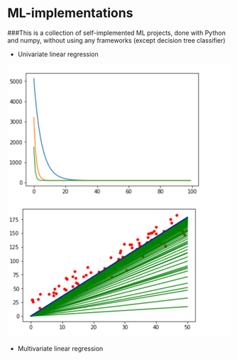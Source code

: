 # ML-implementations
###This is a collection of self-implemented ML projects, done with Python and numpy, without using any frameworks (except decision tree classifier)
- Univariate linear regression

![alt text](readme_images/1-uni-linear-regression.png)

- Multivariate linear regression

